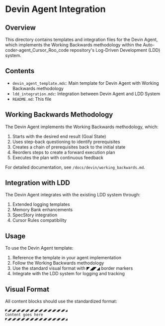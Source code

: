 # Devin Agent Integration

## Overview

This directory contains templates and integration files for the Devin Agent, which implements the Working Backwards methodology within the Auto-coder-agent_Cursor_Roo_code repository's Log-Driven Development (LDD) system.

## Contents

- `devin_agent_template.mdc`: Main template for Devin Agent with Working Backwards methodology
- `ldd_integration.mdc`: Integration between Devin Agent and LDD System
- `README.md`: This file

## Working Backwards Methodology

The Devin Agent implements the Working Backwards methodology, which:

1. Starts with the desired end result (Goal State)
2. Uses step-back questioning to identify prerequisites
3. Creates a chain of prerequisites back to the initial state
4. Reorders steps to create a forward execution plan
5. Executes the plan with continuous feedback

For detailed documentation, see `/docs/devin/working_backwards.md`.

## Integration with LDD

The Devin Agent integrates with the existing LDD system through:

1. Extended logging templates
2. Memory Bank enhancements
3. SpecStory integration
4. Cursor Rules compatibility

## Usage

To use the Devin Agent template:

1. Reference the template in your agent implementation
2. Follow the Working Backwards methodology
3. Use the standard visual format with ◤◢◤◢ border markers
4. Integrate with the LDD system for logging and tracking

## Visual Format

All content blocks should use the standardized format:

```
◤◢◤◢◤◢◤◢◤◢◤◢◤◢◤◢◤◢◤◢◤◢◤◢◤◢◤◢
Content goes here
◤◢◤◢◤◢◤◢◤◢◤◢◤◢◤◢◤◢◤◢◤◢◤◢◤◢◤◢
```
